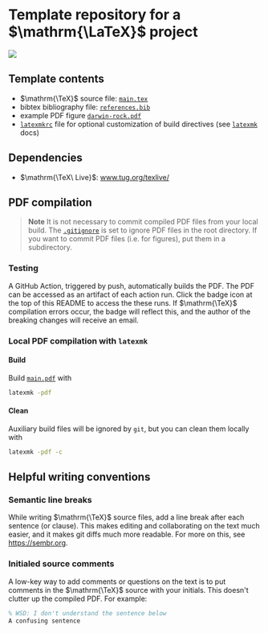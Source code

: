 # Template repository for a $\mathrm{\LaTeX}$ project

<!---see here for how the relative links work: https://stackoverflow.com/questions/60193771/a-badge-in-github-template-repository-that-will-refer-to-clones-build-status-n--->
[![](../../actions/workflows/build.yml/badge.svg)](../../actions/workflows/build.yml)


## Template contents
- $\mathrm{\TeX}$ source file: [`main.tex`](main.tex)
- bibtex bibliography file: [`references.bib`](references.bib)
- example PDF figure [`darwin-rock.pdf`](darwin-rock.pdf)
- [`latexmkrc`](latexmkrc) file for optional customization of build directives (see [`latexmk`](https://mg.readthedocs.io/latexmk.html) docs)

## Dependencies

 - $\mathrm{\TeX\ Live}$: www.tug.org/texlive/

## PDF compilation

> **Note**
> It is not necessary to commit compiled PDF files from your local build.
> The [`.gitignore`](https://github.com/WSDeWitt/tex-template/blob/fa0b7d4de2e2807224e6d43c07395f5d476c0a5b/.gitignore#L278-L279) is set to ignore PDF files in the root directory.
> If you want to commit PDF files (i.e. for figures), put them in a subdirectory.

### Testing

A GitHub Action, triggered by push, automatically builds the PDF.
The PDF can be accessed as an artifact of each action run.
Click the badge icon at the top of this README to access the these runs.
If $\mathrm{\TeX}$ compilation errors occur, the badge will reflect this, and the author of the breaking changes will receive an email.

### Local PDF compilation with `latexmk`

#### Build
Build [`main.pdf`](main.pdf) with
```bash
latexmk -pdf
```

#### Clean
Auxiliary build files will be ignored by `git`, but you can clean them locally with
```bash
latexmk -pdf -c
```

## Helpful writing conventions

### Semantic line breaks

While writing $\mathrm{\TeX}$ source files, add a line break after each sentence (or clause).
This makes editing and collaborating on the text much easier, and it makes git diffs much more readable.
For more on this, see https://sembr.org.

### Initialed source comments

A low-key way to add comments or questions on the text is to put comments in the $\mathrm{\TeX}$ source with your initials. This doesn't clutter up the compiled PDF. For example:
```tex
% WSD: I don't understand the sentence below
A confusing sentence
```
